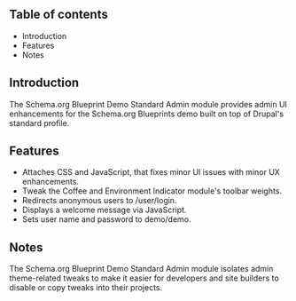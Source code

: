 Table of contents
-----------------

* Introduction
* Features
* Notes


Introduction
------------

The Schema.org Blueprint Demo Standard Admin module provides admin UI 
enhancements for the Schema.org Blueprints demo built on top of Drupal's 
standard profile.


Features
--------

- Attaches CSS and JavaScript, that fixes minor UI issues with minor 
  UX enhancements.
- Tweak the Coffee and Environment Indicator module's toolbar weights.
- Redirects anonymous users to /user/login.
- Displays a welcome message via JavaScript.
- Sets user name and password to demo/demo.


Notes
-----

The Schema.org Blueprint Demo Standard Admin module isolates 
admin theme-related tweaks to make it easier for developers and site builders
to disable or copy tweaks into their projects. 
